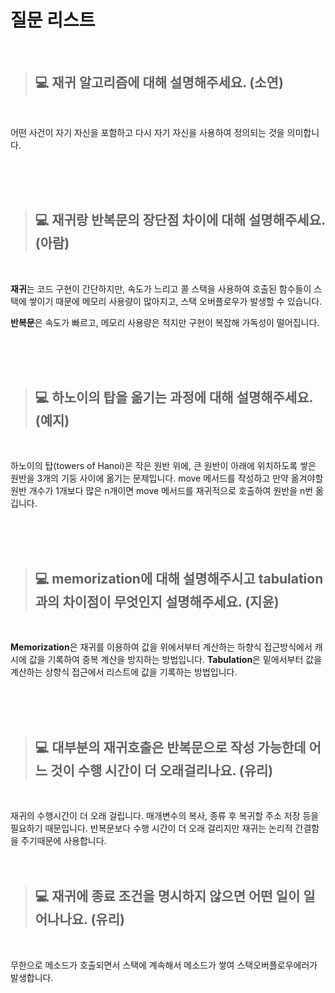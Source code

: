 # 질문 리스트

<br>

> ## 💻 재귀 알고리즘에 대해 설명해주세요. (소연)
<br>

어떤 사건이 자기 자신을 포함하고 다시 자기 자신을 사용하여 정의되는 것을 의미합니다.

<br><br><br>

> ## 💻 재귀랑 반복문의 장단점 차이에 대해 설명해주세요. (아람)
<br>

**재귀**는 코드 구현이 간단하지만, 속도가 느리고 콜 스택을 사용하여 호출된 함수들이 스택에 쌓이기 때문에 메모리 사용량이 많아지고, 스택 오버플로우가 발생할 수 있습니다.

**반복문**은 속도가 빠르고, 메모리 사용량은 적지만 구현이 복잡해 가독성이 떨어집니다.


<br><br><br>

> ## 💻 하노이의 탑을 옮기는 과정에 대해 설명해주세요. (예지)
<br>

하노이의 탑(towers of Hanoi)은 작은 원반 위에, 큰 원반이 아래에 위치하도록 쌓은 원반을 3개의 기둥 사이에 옮기는 문제입니다.
move 메서드를 작성하고 만약 옮겨야할 원반 개수가 1개보다 많은 n개이면 move 메서드를 재귀적으로 호출하여 원반을 n번 옮깁니다.


<br><br><br>

> ## 💻 memorization에 대해 설명해주시고 tabulation과의 차이점이 무엇인지 설명해주세요. (지윤)
<br>

**Memorization**은 재귀를 이용하여 값을 위에서부터 계산하는 하향식 접근방식에서 캐시에 값을 기록하여 중복 계산을 방지하는 방법입니다. **Tabulation**은 밑에서부터 값을 계산하는 상향식 접근에서 리스트에 값을 기록하는 방법입니다.

<br><br><br>

> ## 💻 대부분의 재귀호출은 반복문으로 작성 가능한데 어느 것이 수행 시간이 더 오래걸리나요. (유리)
<br>

재귀의 수행시간이 더 오래 걸립니다. 매개변수의 복사, 종류 후 복귀할 주소 저장 등을 필요하기 때문입니다. 반복문보다 수행 시간이 더 오래 걸리지만 재귀는 논리적 간결함을 주기때문에 사용합니다.
<br><br><br>

> ## 💻 재귀에 종료 조건을 명시하지 않으면 어떤 일이 일어나나요. (유리)
<br>

무한으로 메소드가 호출되면서 스택에 계속해서 메소드가 쌓여 스택오버플로우에러가 발생합니다.

<br><br><br>